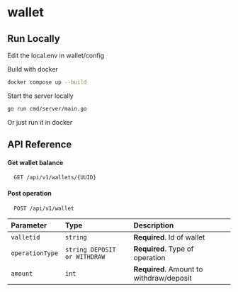 # wallet
## Run Locally

Edit the local.env in wallet/config

Build with docker

```bash
docker compose up --build
```

Start the server locally

```bash
go run cmd/server/main.go
```
Or just run it in docker


## API Reference

#### Get wallet balance

```http
  GET /api/v1/wallets/{UUID}
```

#### Post operation

```http
  POST /api/v1/wallet
```

| Parameter | Type     | Description                       |
| :-------- | :------- | :-------------------------------- |
| `valletid`      | `string` | **Required**. Id of wallet |
| `operationType`      | `string DEPOSIT or WITHDRAW` | **Required**. Type of operation |
| `amount`      | `int` | **Required**. Amount to withdraw/deposit |
